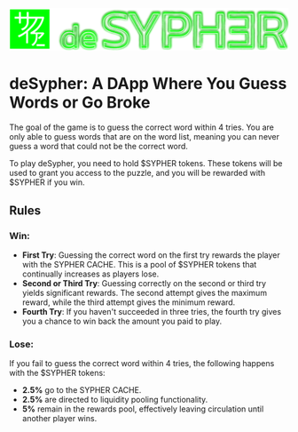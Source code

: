 <p align="center">
  <img src="https://github.com/Tukyo/deSypher/raw/main/public/assets/logo_full.webp" alt="Logo" width="1400">
</p>

# deSypher: A DApp Where You Guess Words or Go Broke

The goal of the game is to guess the correct word within 4 tries. You are only able to guess words that are on the word list, meaning you can never guess a word that could not be the correct word.

To play deSypher, you need to hold $SYPHER tokens. These tokens will be used to grant you access to the puzzle, and you will be rewarded with $SYPHER if you win.

## Rules

### Win:
- **First Try**: Guessing the correct word on the first try rewards the player with the SYPHER CACHE. This is a pool of $SYPHER tokens that continually increases as players lose.
- **Second or Third Try**: Guessing correctly on the second or third try yields significant rewards. The second attempt gives the maximum reward, while the third attempt gives the minimum reward.
- **Fourth Try**: If you haven't succeeded in three tries, the fourth try gives you a chance to win back the amount you paid to play.

### Lose:
If you fail to guess the correct word within 4 tries, the following happens with the $SYPHER tokens:
- **2.5%** go to the SYPHER CACHE.
- **2.5%** are directed to liquidity pooling functionality.
- **5%** remain in the rewards pool, effectively leaving circulation until another player wins.
